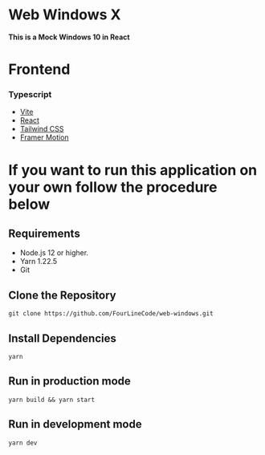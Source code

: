 # Web Windows X

**This is a Mock Windows 10 in React**

# Frontend

### Typescript

-   [Vite](https://vitejs.dev/)
-   [React](https://reactjs.org)
-   [Tailwind CSS](https://tailwindcss.com/)
-   [Framer Motion](https://www.framer.com/motion/)

# If you want to run this application on your own follow the procedure below

## Requirements

-   Node.js 12 or higher.
-   Yarn 1.22.5
-   Git

## Clone the Repository

```
git clone https://github.com/FourLineCode/web-windows.git
```

## Install Dependencies

```
yarn
```

## Run in production mode

```
yarn build && yarn start
```

## Run in development mode

```
yarn dev
```
